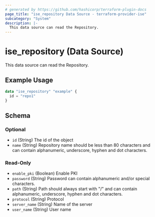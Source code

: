 ```yaml
---
# generated by https://github.com/hashicorp/terraform-plugin-docs
page_title: "ise_repository Data Source - terraform-provider-ise"
subcategory: "System"
description: |-
  This data source can read the Repository.
---
```


# ise_repository (Data Source)

This data source can read the Repository.

## Example Usage

```terraform
data "ise_repository" "example" {
  id = "repo1"
}
```

<!-- schema generated by tfplugindocs -->
## Schema

### Optional

- `id` (String) The id of the object
- `name` (String) Repository name should be less than 80 characters and can contain alphanumeric, underscore, hyphen and dot characters.

### Read-Only

- `enable_pki` (Boolean) Enable PKI
- `password` (String) Password can contain alphanumeric and/or special characters.
- `path` (String) Path should always start with "/" and can contain alphanumeric, underscore, hyphen and dot characters.
- `protocol` (String) Protocol
- `server_name` (String) Name of the server
- `user_name` (String) User name
